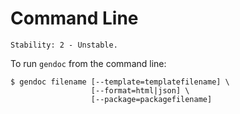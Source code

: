# Command Line

    Stability: 2 - Unstable.


To run `gendoc` from the command line:

    $ gendoc filename [--template=templatefilename] \
                      [--format=html|json] \
                      [--package=packagefilename]
